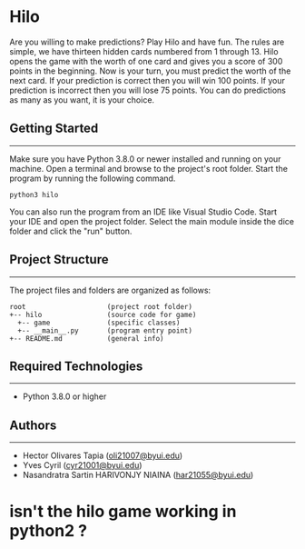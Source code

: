 # Hilo
Are you willing to make predictions? Play Hilo and have fun.
The rules are simple, we have thirteen hidden cards numbered from 1 through 13. Hilo opens the game with
the worth of one card and gives you a score of 300 points in the beginning. Now is your turn, you must predict the worth
of the next card. If your prediction is correct then you will win 100 points. If your prediction 
is incorrect then you will lose 75 points. You can do predictions as many as you want, it is
your choice. 

## Getting Started
---
Make sure you have Python 3.8.0 or newer installed and running on your machine. Open a terminal and 
browse to the project's root folder. Start the program by running the following command.
```
python3 hilo
```
You can also run the program from an IDE like Visual Studio Code. Start your IDE and open the 
project folder. Select the main module inside the dice folder and click the "run" button.

## Project Structure
---
The project files and folders are organized as follows:
```
root                    (project root folder)
+-- hilo                (source code for game)
  +-- game              (specific classes)
  +-- __main__.py       (program entry point)
+-- README.md           (general info)
```

## Required Technologies
---
* Python 3.8.0 or higher

## Authors
---
* Hector Olivares Tapia (oli21007@byui.edu)
* Yves Cyril (cyr21001@byui.edu)
* Nasandratra Sartin HARIVONJY NIAINA (har21055@byui.edu)
# isn't the hilo game working in python2 ?
